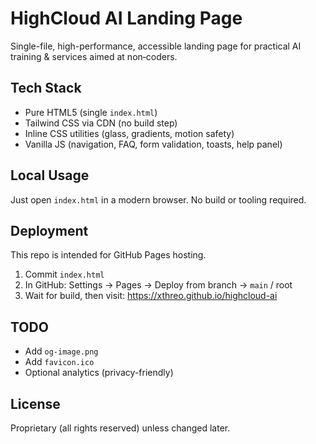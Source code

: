 # HighCloud AI Landing Page

Single-file, high-performance, accessible landing page for practical AI training & services aimed at non‑coders.

## Tech Stack
- Pure HTML5 (single `index.html`)
- Tailwind CSS via CDN (no build step)
- Inline CSS utilities (glass, gradients, motion safety)
- Vanilla JS (navigation, FAQ, form validation, toasts, help panel)

## Local Usage
Just open `index.html` in a modern browser. No build or tooling required.

## Deployment
This repo is intended for GitHub Pages hosting.
1. Commit `index.html`
2. In GitHub: Settings → Pages → Deploy from branch → `main` / root
3. Wait for build, then visit: https://xthreo.github.io/highcloud-ai

## TODO
- Add `og-image.png`
- Add `favicon.ico`
- Optional analytics (privacy-friendly)

## License
Proprietary (all rights reserved) unless changed later.
